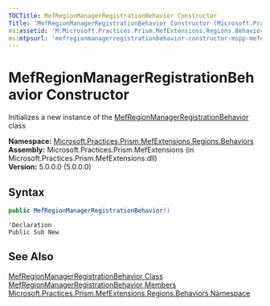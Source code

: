 ```yaml
---
TOCTitle: MefRegionManagerRegistrationBehavior Constructor
Title: 'MefRegionManagerRegistrationBehavior Constructor (Microsoft.Practices.Prism.MefExtensions.Regions.Behaviors)'
ms:assetid: 'M:Microsoft.Practices.Prism.MefExtensions.Regions.Behaviors.MefRegionManagerRegistrationBehavior.\#ctor'
ms:mtpsurl: 'mefregionmanagerregistrationbehavior-constructor-mspp-mefextensions-regions-behaviors.md'
---
```


# MefRegionManagerRegistrationBehavior Constructor

Initializes a new instance of the [MefRegionManagerRegistrationBehavior](/patterns-practices/reference/mefregionmanagerregistrationbehavior-class-mspp-mefextensions-regions-behaviors) class

**Namespace:** [Microsoft.Practices.Prism.MefExtensions.Regions.Behaviors](/patterns-practices/reference/mspp-mefextensions-regions-behaviors-namespace)<br/>
**Assembly:** Microsoft.Practices.Prism.MefExtensions (in Microsoft.Practices.Prism.MefExtensions.dll)<br/>
**Version:** 5.0.0.0 (5.0.0.0)

## Syntax

```C#
public MefRegionManagerRegistrationBehavior()
```

```VB
'Declaration
Public Sub New
```

## See Also

[MefRegionManagerRegistrationBehavior Class](/patterns-practices/reference/mefregionmanagerregistrationbehavior-class-mspp-mefextensions-regions-behaviors)<br/>
[MefRegionManagerRegistrationBehavior Members](/patterns-practices/reference/mefregionmanagerregistrationbehavior-members-mspp-mefextensions-regions-behaviors)<br/>
[Microsoft.Practices.Prism.MefExtensions.Regions.Behaviors Namespace](/patterns-practices/reference/mspp-mefextensions-regions-behaviors-namespace)<br/>